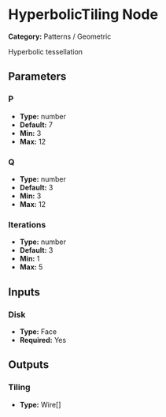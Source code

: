 
# HyperbolicTiling Node

**Category:** Patterns / Geometric

Hyperbolic tessellation

## Parameters


### P
- **Type:** number
- **Default:** 7
- **Min:** 3
- **Max:** 12



### Q
- **Type:** number
- **Default:** 3
- **Min:** 3
- **Max:** 12



### Iterations
- **Type:** number
- **Default:** 3
- **Min:** 1
- **Max:** 5



## Inputs


### Disk
- **Type:** Face
- **Required:** Yes



## Outputs


### Tiling
- **Type:** Wire[]




